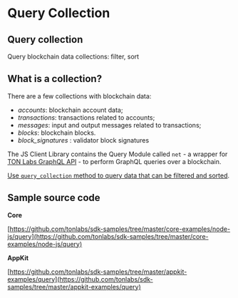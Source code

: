 # Query Collection

## Query collection

Query blockchain data collections: filter, sort

## What is a collection?

There are a few collections with blockchain data:

* _accounts_: blockchain account data;
* _transactions_: transactions related to accounts;
* _messages_: input and output messages related to transactions;
* _blocks_: blockchain blocks.
* _block\_signatures_ : validator block signatures

The JS Client Library contains the Query Module called `net` - a wrapper for [TON Labs GraphQL API](../../docs/ton_os_api/) - to perform GraphQL queries over a blockchain.

[Use `query_collection` method to query data that can be filtered and sorted](../../docs/mod_net.md#query_collection).

## Sample source code

**Core**

[https://github.com/tonlabs/sdk-samples/tree/master/core-examples/node-js/query](https://github.com/tonlabs/sdk-samples/tree/master/core-examples/node-js/query)

**AppKit**

[https://github.com/tonlabs/sdk-samples/tree/master/appkit-examples/query](https://github.com/tonlabs/sdk-samples/tree/master/appkit-examples/query)


